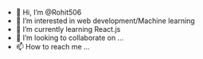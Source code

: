 - 👋 Hi, I’m @Rohit506
- 👀 I’m interested in web development/Machine learning
- 🌱 I’m currently learning React.js
- 💞️ I’m looking to collaborate on ...
- 📫 How to reach me ...

<!---
Rohit506/Rohit506 is a ✨ special ✨ repository because its `README.md` (this file) appears on your GitHub profile.
You can click the Preview link to take a look at your changes.
--->
